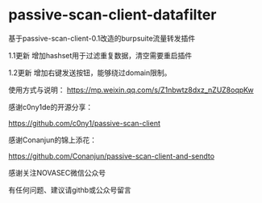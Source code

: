 # passive-scan-client-datafilter
基于passive-scan-client-0.1改造的burpsuite流量转发插件


1.1更新 增加hashset用于过滤重复数据，清空需要重启插件

1.2更新 增加右键发送按钮，能够绕过domain限制。


使用方式与说明：
https://mp.weixin.qq.com/s/Z1nbwtz8dxz_nZUZ8oqpKw

感谢c0ny1de的开源分享：

https://github.com/c0ny1/passive-scan-client

感谢Conanjun的锦上添花：

https://github.com/Conanjun/passive-scan-client-and-sendto

感谢关注NOVASEC微信公众号

有任何问题、建议请githb或公众号留言
